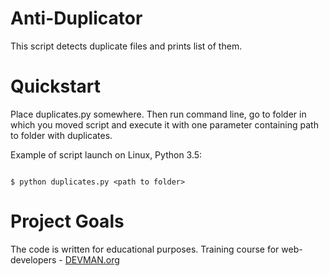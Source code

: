 # Anti-Duplicator

This script detects duplicate files and prints list of them.

# Quickstart

Place duplicates.py somewhere. Then run command line, go to folder in which you moved script and execute it with one parameter containing path to folder with duplicates.

Example of script launch on Linux, Python 3.5:

```#!bash

$ python duplicates.py <path to folder>

```

# Project Goals

The code is written for educational purposes. Training course for web-developers - [DEVMAN.org](https://devman.org)
